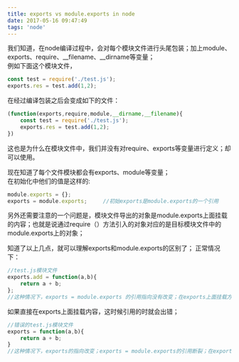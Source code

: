 ```yaml
---
title: exports vs module.exports in node
date: 2017-05-16 09:47:49
tags: 'node'
---
```


我们知道，在node编译过程中，会对每个模块文件进行头尾包装；加上module、exports、require、__filename、__dirname等变量；         
例如下面这个模块文件，      
``` js
const test = require('./test.js');
exports.res = test.add(1,2);
```
<!-- more -->

在经过编译包装之后会变成如下的文件：
``` js
(function(exports,require,module,__dirname,__filename){
    const test = require('./test.js');
    exports.res = test.add(1,2);
})
```

这也是为什么在模块文件中，我们并没有对require、exports等变量进行定义；却可以使用。

现在知道了每个文件模块都会有exports、module等变量；       
在初始化中他们的值是这样的:
``` js
module.exports = {};
exports = module.exports;     //初始exports是module.exports的一个引用
```

另外还需要注意的一个问题是，模块文件导出的对象是module.exports上面挂载的内容；也就是说通过require（）方法引入的对象对应的是目标模块文件中的module.exports上的对象；       

知道了以上几点，就可以理解exports和module.exports的区别了；
正常情况下：
``` js
//test.js模块文件
exports.add = function(a,b){
    return a + b;
};
//这种情况下，exports = module.exports 的引用指向没有改变；在exports上面挂载方法，那么module.exports也会得到相同的方法；那么就可以对外导出add这个方法；
```

如果直接在exports上面挂载内容，这时候引用的时就会出错；
``` js
//错误的test.js模块文件
exports = function(a,b){
    return a + b;
}
//这种情况下，exports的指向改变；exports = module.exports的引用断裂；在exports上面添加的方法；module.exports并不会得到；这样对外导出的module.exports依然等于 {}；require（）之后取不到方法会报错。 
```

